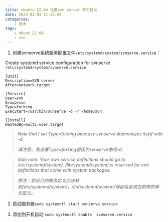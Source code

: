 ```yaml
---
title: ubuntu 22.04 设置svn server 开机启动
date: 2023-01-03 11:25:03
categories:
    - 技术
tags:
    - ubunt 22.04
    - svn
---
```

1. 创建svnserve系统服务配置文件`/etc/systemd/system/svnserve.service`：

Create systemd service configuration for svnserve `/etc/systemd/system/svnserve.service`

```
[Unit]
Description=SVN server
After=network.target

[Service]
User=svn
Group=svn
Type=forking
ExecStart=/usr/bin/svnserve -d -r /home/svn

[Install]
WantedBy=multi-user.target
```

> *Note that I set Type=forking because svnserve daemonizes itself with -d.* 

> *请注意，我设置Type=forking是因为svnserve使用-d.*

> *Side note: Your own service definitions should go to /etc/systemd/system/, /lib/systemd/system/ is reserved for unit definitions that come with system packages.*

>*旁注：您自己的服务定义应该转到/etc/systemd/system/，/lib/systemd/system/保留给系统包附带的单元定义。*

2. 启动服务器`sudo systemctl start svnserve.service`

3. 添加到开机启动 `sudo systemctl enable  svnserve.service`
